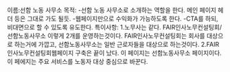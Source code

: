 이름:선함 노동 사무소
목적:
-선함 노동 사무소로 소개하는 역할을 한다. 메인 페이지 헤더 등은 그대로 가도 될듯. 
-웹페이지만으로 수익화가 가능하도록 한다. 
-CTA를 하되, 비대면으로 할 수 있도록 유도한다. 
특이사항: 
1.노무사는 같다. FAIR인사노무컨설팅회/선함노동사무소 이렇게 2개를 운영하는것이다.  FAIR인사노무컨설팅회는 회사를 대상으로 하는거에 가깝고, 선함노동사무소는 일반 근로자들을 대상으로 하는것이다. 
2.FAIR인사노무컨설팅회웹페이지 구축은 끝이 났다. 이 페이지는 선함노동사무소 페이지이다. 이 페에지는 주요 서비스를 노동자 대상 중심으로 바꾼다. 